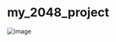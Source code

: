 # my_2048_project
![image](https://github.com/SocialPG/my_2048_project/blob/master/2048_project_image.png)
